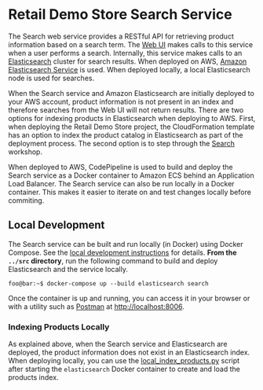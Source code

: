 # Retail Demo Store Search Service

The Search web service provides a RESTful API for retrieving product information based on a search term. The [Web UI](../web-ui) makes calls to this service when a user performs a search. Internally, this service makes calls to an [Elasticsearch](https://www.elastic.co/) cluster for search results. When deployed on AWS, [Amazon Elasticsearch Service](https://aws.amazon.com/elasticsearch-service/) is used. When deployed locally, a local Elasticsearch node is used for searches.

When the Search service and Amazon Elasticsearch are initially deployed to your AWS account, product information is not present in an index and therefore searches from the Web UI will not return results. There are two options for indexing products in Elasticsearch when deploying to AWS. First, when deploying the Retail Demo Store project, the CloudFormation template has an option to index the product catalog in Elasticsearch as part of the deployment process. The second option is to step through the [Search](../../workshop/0-StartHere/Search.ipynb) workshop.

When deployed to AWS, CodePipeline is used to build and deploy the Search service as a Docker container to Amazon ECS behind an Application Load Balancer. The Search service can also be run locally in a Docker container. This makes it easier to iterate on and test changes locally before commiting.

## Local Development

The Search service can be built and run locally (in Docker) using Docker Compose. See the [local development instructions](../) for details. **From the `../src` directory**, run the following command to build and deploy Elasticsearch and the service locally.

```console
foo@bar:~$ docker-compose up --build elasticsearch search
```

Once the container is up and running, you can access it in your browser or with a utility such as [Postman](https://www.postman.com/) at [http://localhost:8006](http://localhost:8006).

### Indexing Products Locally

As explained above, when the Search service and Elasticsearch are deployed, the product information does not exist in an Elasticsearch index. When deploying locally, you can use the [local_index_products.py](local_index_products.py) script after starting the `elasticsearch` Docker container to create and load the products index.
